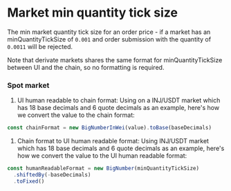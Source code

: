 # Market min quantity tick size

The min market quantity tick size for an order price - if a market has an minQuantityTickSize of `0.001` and order submission with the quantity of `0.0011` will be rejected.

Note that derivate markets shares the same format for minQuantityTickSize between UI and the chain, so no formatting is required.

### Spot market

1.  UI human readable to chain format:
    Using on a INJ/USDT market which has 18 base decimals and 6 quote decimals as an example, here's how we convert the value to the chain format:

```js
const chainFormat = new BigNumberInWei(value).toBase(baseDecimals)
```

1. Chain format to UI human readable format:
   Using INJ/USDT market which has 18 base decimals and 6 quote decimals as an example, here's how we convert the value to the UI human readable format:

```js
const humanReadableFormat = new BigNumber(minQuantityTickSize)
  .shiftedBy(-baseDecimals)
  .toFixed()
```
